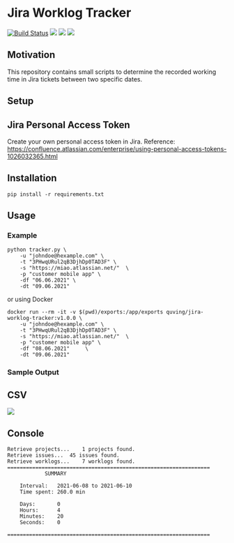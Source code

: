 # Jira Worklog Tracker

[![Build Status](https://drone.quving.com/api/badges/Quving/jira-worklog-tracker/status.svg)](https://drone.quving.com/Quving/jira-worklog-tracker)
![](https://img.shields.io/github/languages/top/Quving/jira-worklog-tracker)
![](https://img.shields.io/github/v/tag/Quving/jira-worklog-tracker)
![](https://img.shields.io/github/issues/Quving/jira-worklog-tracker)

## Motivation
This repository contains small scripts to determine the recorded working time in Jira tickets between two specific dates.

## Setup

## Jira Personal Access Token
Create your own personal access token in Jira.
Reference: https://confluence.atlassian.com/enterprise/using-personal-access-tokens-1026032365.html


## Installation
```
pip install -r requirements.txt
```

## Usage

### Example
```
python tracker.py \
    -u "johndoe@hexample.com" \
    -t "3PHwqURul2qB3DjhDp0TAD3F" \
    -s "https://miao.atlassian.net/"  \
    -p "customer mobile app" \
    -df "06.06.2021" \
    -dt "09.06.2021"
```

or using Docker


```
docker run --rm -it -v $(pwd)/exports:/app/exports quving/jira-worklog-tracker:v1.0.0 \
    -u "johndoe@hexample.com" \
    -t "3PHwqURul2qB3DjhDp0TAD3F" \
    -s "https://miao.atlassian.net/"  \
    -p "customer mobile app" \
    -df "08.06.2021"     \
    -dt "09.06.2021"
```

### Sample Output
## CSV
![](https://i.imgur.com/haq0KsG.png)

## Console
```
Retrieve projects...	1 projects found.
Retrieve issues...	45 issues found.
Retrieve worklogs...	7 worklogs found.
=================================================================
			SUMMARY

	Interval:	2021-06-08 to 2021-06-10
	Time spent:	260.0 min

	Days:   	0
	Hours:  	4
	Minutes:	20
	Seconds:	0

=================================================================
```

